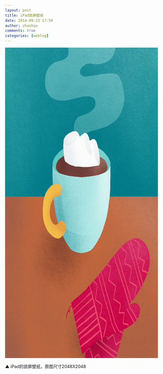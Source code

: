 ```yaml
---
layout: post
title: iPad锁屏壁纸
date: 2014-09-23 17:59
author: zhaohao
comments: true
categories: [weblog]
---
```

<a href="/Resource/20140918_233716000_iOS.jpg"><img class="alignleft size-large wp-image-1707" src="/Resource/20140918_233716000_iOS.jpg" alt="20140918_233716000_iOS" width="1024" height="1024" /></a>

▲ iPad的锁屏壁纸，原图尺寸2048X2048
